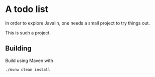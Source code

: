 # A todo list

In order to explore Javalin, one needs a small project to try things out.

This is such a project.

## Building

Build using Maven with

```
./mvnw clean install
```
